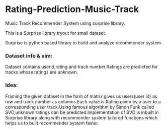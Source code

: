 # Rating-Prediction-Music-Track
Music Track Recommender System using surprise library.

This is a Surprise library tryout for small dataset.

Surprise is python based library to build and analyze recommender system.

### Dataset info & aim:
Dataset contains userid,rating and track number.Ratings are predicted for tracks whose ratings are unknown.

### Idea:
Framing the given dataset in the form of matrix gives us users(user id) as row and track number as columns.Each value is Rating given by a user to a corresponding user track.Using famous algorithm by Simon Funk called SVD,unknown ratings can be predicted.Implementation of SVD is inbuilt in Surprise library along with recommender system tailored functions which helps us to built recommender system faster. 
